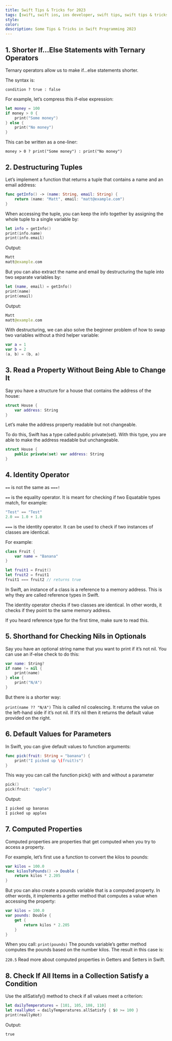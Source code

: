 ```yaml
---
title: Swift Tips & Tricks for 2023
tags: [swift, swift ios, ios developer, swift tips, swift tips & tricks]
style: 
color: 
description: Some Tips & Tricks in Swift Programming 2023
---
```


## 1. Shorter If…Else Statements with Ternary Operators
Ternary operators allow us to make if...else statements shorter.

The syntax is:

`condition ? true : false`

For example, let’s compress this if-else expression:

```swift
let money = 100
if money > 0 {
    print("Some money")
} else {
    print("No money")
}
```

This can be written as a one-liner:

`money > 0 ? print("Some money") : print("No money")`

## 2. Destructuring Tuples
Let’s implement a function that returns a tuple that contains a name and an email address:

```swift
func getInfo() -> (name: String, email: String) {
    return (name: "Matt", email: "matt@example.com")
}
```

When accessing the tuple, you can keep the info together by assigning the whole tuple to a single variable by:

```swift
let info = getInfo()
print(info.name)
print(info.email)
```

Output:
```swift
Matt
matt@example.com
```

But you can also extract the name and email by destructuring the tuple into two separate variables by:

```swift
let (name, email) = getInfo()
print(name)
print(email)
```

Output:

```swift
Matt
matt@example.com
```

With destructuring, we can also solve the beginner problem of how to swap two variables without a third helper variable:

```swift
var a = 1
var b = 2
(a, b) = (b, a)
```

## 3. Read a Property Without Being Able to Change It

Say you have a structure for a house that contains the address of the house:

```swift
struct House {
    var address: String
}
```

Let’s make the address property readable but not changeable.

To do this, Swift has a type called public private(set). With this type, you are able to make the address readable but unchangeable.

```swift
struct House {
    public private(set) var address: String
}
```

## 4. Identity Operator
`==` is not the same as `===!`

`==` is the equality operator. It is meant for checking if two Equatable types match, for example:

```swift
"Test" == "Test"
2.0 == 1.0 + 1.0
```

`===` is the identity operator. It can be used to check if two instances of classes are identical.

For example:

```swift
class Fruit {
    var name = "Banana"
}

let fruit1 = Fruit()
let fruit2 = fruit1
fruit1 === fruit2 // returns true
```
In Swift, an instance of a class is a reference to a memory address. This is why they are called reference types in Swift.

The identity operator checks if two classes are identical. In other words, it checks if they point to the same memory address.

If you heard reference type for the first time, make sure to read this.

## 5. Shorthand for Checking Nils in Optionals
Say you have an optional string name that you want to print if it’s not nil. You can use an if-else check to do this:


```swift
var name: String?
if name != nil {
    print(name)
} else {
    print("N/A")
}
```
But there is a shorter way:

`print(name ?? "N/A")`
This is called nil coalescing. It returns the value on the left-hand side if it’s not nil. If it’s nil then it returns the default value provided on the right.

## 6. Default Values for Parameters
In Swift, you can give default values to function arguments:


```swift
func pick(fruit: String = "banana") {
    print("I picked up \(fruit)s")
}
```
This way you can call the function pick() with and without a parameter

```swift
pick()
pick(fruit: "apple")
```
Output:
```swift
I picked up bananas
I picked up apples
```

## 7. Computed Properties
Computed properties are properties that get computed when you try to access a property.

For example, let’s first use a function to convert the kilos to pounds:

```swift
var kilos = 100.0
func kilosToPounds() -> Double {
    return kilos * 2.205
}
```

But you can also create a pounds variable that is a computed property. In other words, it implements a getter method that computes a value when accessing the property:

```swift
var kilos = 100.0
var pounds: Double {
    get {
        return kilos * 2.205
    }
}
```
When you call:
`print(pounds)`
The pounds variable’s getter method computes the pounds based on the number kilos. The result in this case is:

`220.5`
Read more about computed properties in Getters and Setters in Swift.

## 8. Check If All Items in a Collection Satisfy a Condition
Use the allSatisfy() method to check if all values meet a criterion:

```swift
let dailyTemperatures = [101, 105, 108, 110]
let reallyHot = dailyTemperatures.allSatisfy { $0 >= 100 }
print(reallyHot)
```

Output:

`true`
